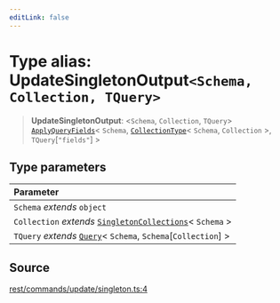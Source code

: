 ```yaml
---
editLink: false
---
```


# Type alias: UpdateSingletonOutput`<Schema, Collection, TQuery>`

> **UpdateSingletonOutput**: \<`Schema`, `Collection`, `TQuery`\>
> [`ApplyQueryFields`](../../types-1/type-aliases/type-alias.ApplyQueryFields.md)\< `Schema`,
> [`CollectionType`](../../types-1/type-aliases/type-alias.CollectionType.md)\< `Schema`, `Collection` \>,
> `TQuery`[`"fields"`] \>

## Type parameters

| Parameter                                                                                                                    |
| :--------------------------------------------------------------------------------------------------------------------------- |
| `Schema` _extends_ `object`                                                                                                  |
| `Collection` _extends_ [`SingletonCollections`](../../types-1/type-aliases/type-alias.SingletonCollections.md)\< `Schema` \> |
| `TQuery` _extends_ [`Query`](../../types-1/interfaces/interface.Query.md)\< `Schema`, `Schema`[`Collection`] \>              |

## Source

[rest/commands/update/singleton.ts:4](https://github.com/directus/directus/blob/7789a6c53/sdk/src/rest/commands/update/singleton.ts#L4)
